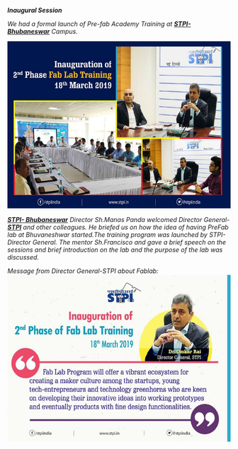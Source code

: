 ***Inaugural Session***   

*We had a formal launch of Pre-fab Academy Training at [**STPI- Bhubaneswar**](http://www.bbs.stpi.in/) Campus.* 

![Launching-of-Training](/img/Inaugural.jpg)   

*[**STPI- Bhubaneswar**](http://www.bbs.stpi.in/)  Director Sh.Manas Panda welcomed Director General-[**STPI**](https://www.stpi.in/) and other colleagues. He briefed us on how the idea of having PreFab lab at Bhuvaneshwar started.The training program was launched by STPI-Director General.* 
*The mentor Sh.Francisco and gave a brief speech on the sessions and brief introduction on the lab and the purpose of the lab was discussed.*

*Message from Director General-STPI about Fablab: ![DG Message](/img/DG-message.jpg)* 

